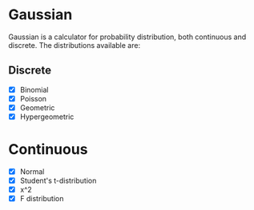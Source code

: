 # Gaussian

Gaussian is a calculator for probability distribution, both continuous and discrete. The distributions available are:

## Discrete

- [x] Binomial
- [x] Poisson
- [x] Geometric
- [x] Hypergeometric

# Continuous

- [x] Normal
- [x] Student's t-distribution
- [x] x^2
- [x] F distribution
